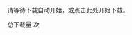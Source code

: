 <script> window.onload = function () { var link = document.createElement('a'); link.href = "./lab1.pdf"; link.download = "./lab1.pdf"; link.click(); } </script>
请等待下载自动开始，或点击此处开始下载。


<script async src="//busuanzi.ibruce.info/busuanzi/2.3/busuanzi.pure.mini.js"></script>
总下载量 次